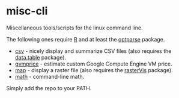 # misc-cli

Miscellaneous tools/scripts for the linux command line.

The following ones require [R](https://cran.r-project.org/) and at least the [optparse](https://cran.r-project.org/web/packages/optparse/index.html) package.

-   [csv](./csv) - nicely display and summarize CSV files (also requires the [data.table](https://cran.r-project.org/web/packages/data.table/vignettes/datatable-intro.html) package).
-   [gvmprice](./gvmprice) - estimate custom Google Compute Engine VM price.
-   [map](./map) - display a raster file (also requires the [rasterVis](https://oscarperpinan.github.io/rastervis/) package).
-   [math](./math) - command-line math.

Simply add the repo to your PATH.
